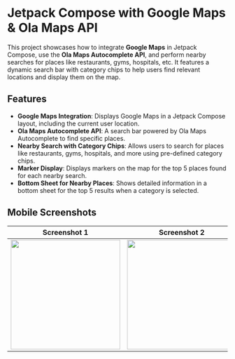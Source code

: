 # Jetpack Compose with Google Maps & Ola Maps API

This project showcases how to integrate **Google Maps** in Jetpack Compose, use the **Ola Maps Autocomplete API**, and perform nearby searches for places like restaurants, gyms, hospitals, etc. It features a dynamic search bar with category chips to help users find relevant locations and display them on the map.

## Features

- **Google Maps Integration**: Displays Google Maps in a Jetpack Compose layout, including the current user location.
- **Ola Maps Autocomplete API**: A search bar powered by Ola Maps Autocomplete to find specific places.
- **Nearby Search with Category Chips**: Allows users to search for places like restaurants, gyms, hospitals, and more using pre-defined category chips.
- **Marker Display**: Displays markers on the map for the top 5 places found for each nearby search.
- **Bottom Sheet for Nearby Places**: Shows detailed information in a bottom sheet for the top 5 results when a category is selected.

## Mobile Screenshots

| Screenshot 1 | Screenshot 2 |
| ------------ | ------------ |
| <img src="https://miro.medium.com/v2/resize:fit:786/format:webp/1*PHS5GK3ZTrvwKhJS7A6sEg.png" width="250"/> | <img src="https://miro.medium.com/v2/resize:fit:1400/format:webp/1*0k-O0LGNd7z4gtn173l_Gw.png" width="250"/> |
